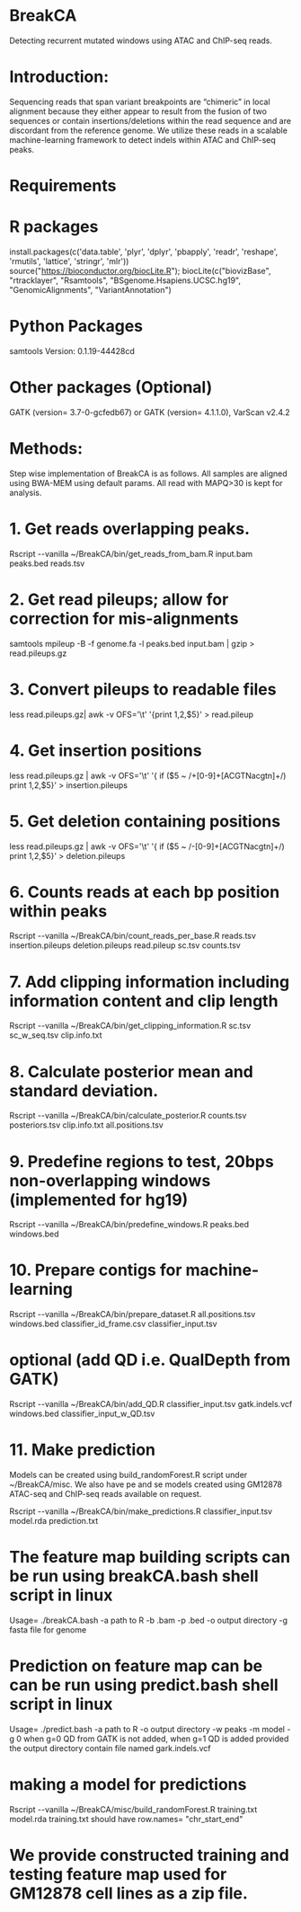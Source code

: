 # BreakCA
Detecting recurrent mutated windows using ATAC and ChIP-seq reads.

# Introduction: 
Sequencing reads that span variant breakpoints are “chimeric” in local alignment because they either appear to result from the fusion of two sequences or contain insertions/deletions within the read sequence and are discordant from the reference genome. We utilize these reads in a scalable machine-learning framework to detect indels within ATAC and ChIP-seq peaks.

# Requirements
# R packages
install.packages(c('data.table', 'plyr', 'dplyr', 'pbapply', 'readr', 'reshape', 'rmutils', 'lattice', 'stringr', 'mlr'))
source("https://bioconductor.org/biocLite.R");
biocLite(c("biovizBase", "rtracklayer", "Rsamtools", "BSgenome.Hsapiens.UCSC.hg19", "GenomicAlignments", "VariantAnnotation")

# Python Packages
samtools Version: 0.1.19-44428cd

# Other packages (Optional)
GATK (version= 3.7-0-gcfedb67) or GATK (version= 4.1.1.0),
VarScan v2.4.2

# Methods: 
Step wise implementation of BreakCA is as follows. All samples are aligned using BWA-MEM using default params. All read with MAPQ>30 is kept for analysis.

# 1. Get reads overlapping peaks.
Rscript --vanilla  ~/BreakCA/bin/get_reads_from_bam.R input.bam peaks.bed reads.tsv

# 2. Get read pileups; allow for correction for mis-alignments
samtools mpileup -B -f genome.fa -l peaks.bed input.bam | gzip > read.pileups.gz

# 3. Convert pileups to readable files
less read.pileups.gz| awk -v OFS='\t' '{print $1,$2,$5}' > read.pileup

# 4. Get insertion positions
less read.pileups.gz | awk -v OFS='\t' '{ if ($5 ~ /\+[0-9]+[ACGTNacgtn]+/) print $1,$2,$5}' > insertion.pileups

# 5. Get deletion containing positions
less read.pileups.gz | awk -v OFS='\t' '{ if ($5 ~ /-[0-9]+[ACGTNacgtn]+/) print $1,$2,$5}' > deletion.pileups

# 6. Counts reads at each bp position within peaks
Rscript --vanilla ~/BreakCA/bin/count_reads_per_base.R reads.tsv insertion.pileups deletion.pileups read.pileup sc.tsv counts.tsv

# 7. Add clipping information including information content and clip length
Rscript --vanilla ~/BreakCA/bin/get_clipping_information.R sc.tsv sc_w_seq.tsv clip.info.txt

# 8. Calculate posterior mean and standard deviation.
Rscript --vanilla ~/BreakCA/bin/calculate_posterior.R counts.tsv posteriors.tsv clip.info.txt all.positions.tsv

# 9. Predefine regions to test, 20bps non-overlapping windows (implemented for hg19)
Rscript --vanilla ~/BreakCA/bin/predefine_windows.R peaks.bed windows.bed

# 10. Prepare contigs for machine-learning
Rscript --vanilla ~/BreakCA/bin/prepare_dataset.R all.positions.tsv windows.bed classifier_id_frame.csv classifier_input.tsv

# optional (add QD i.e. QualDepth from GATK)
Rscript --vanilla ~/BreakCA/bin/add_QD.R classifier_input.tsv gatk.indels.vcf windows.bed classifier_input_w_QD.tsv 

# 11. Make prediction
Models can be created using build_randomForest.R script under ~/BreakCA/misc. We also have pe and se models created using GM12878 ATAC-seq and ChIP-seq reads available on request.

Rscript --vanilla ~/BreakCA/bin/make_predictions.R classifier_input.tsv model.rda prediction.txt 

# The feature map building scripts can be run using breakCA.bash shell script in linux
Usage= ./breakCA.bash -a path to R -b .bam -p .bed -o output directory -g fasta file for genome

# Prediction on feature map can be can be run using predict.bash shell script in linux
Usage= ./predict.bash -a path to R -o output directory -w peaks -m model -g 0
when g=0 QD from GATK is not added, when g=1 QD is added provided the output directory contain file named gark.indels.vcf

# making a model for predictions 
Rscript --vanilla ~/BreakCA/misc/build_randomForest.R training.txt model.rda
training.txt should have row.names= "chr_start_end"

# We provide constructed training and testing feature map used for GM12878 cell lines as a zip file.
